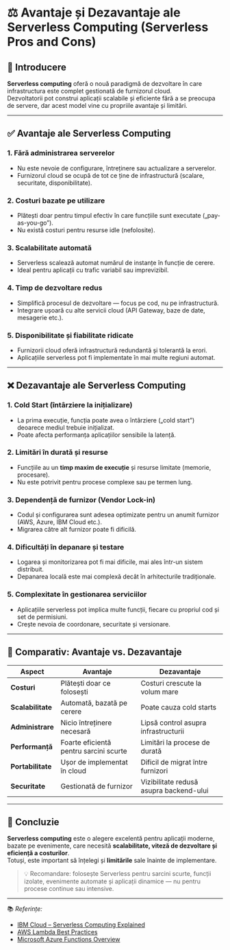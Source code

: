 # ⚖️ Avantaje și Dezavantaje ale Serverless Computing (Serverless Pros and Cons)

## 🔹 Introducere

**Serverless computing** oferă o nouă paradigmă de dezvoltare în care infrastructura este complet gestionată de furnizorul cloud.  
Dezvoltatorii pot construi aplicații scalabile și eficiente fără a se preocupa de servere, dar acest model vine cu propriile avantaje și limitări.

---

## ✅ Avantaje ale Serverless Computing

### 1. **Fără administrarea serverelor**
- Nu este nevoie de configurare, întreținere sau actualizare a serverelor.  
- Furnizorul cloud se ocupă de tot ce ține de infrastructură (scalare, securitate, disponibilitate).

### 2. **Costuri bazate pe utilizare**
- Plătești doar pentru timpul efectiv în care funcțiile sunt executate („pay-as-you-go”).  
- Nu există costuri pentru resurse idle (nefolosite).

### 3. **Scalabilitate automată**
- Serverless scalează automat numărul de instanțe în funcție de cerere.  
- Ideal pentru aplicații cu trafic variabil sau imprevizibil.

### 4. **Timp de dezvoltare redus**
- Simplifică procesul de dezvoltare — focus pe cod, nu pe infrastructură.  
- Integrare ușoară cu alte servicii cloud (API Gateway, baze de date, mesagerie etc.).

### 5. **Disponibilitate și fiabilitate ridicate**
- Furnizorii cloud oferă infrastructură redundantă și tolerantă la erori.  
- Aplicațiile serverless pot fi implementate în mai multe regiuni automat.

---

## ❌ Dezavantaje ale Serverless Computing

### 1. **Cold Start (întârziere la inițializare)**
- La prima execuție, funcția poate avea o întârziere („cold start”) deoarece mediul trebuie inițializat.  
- Poate afecta performanța aplicațiilor sensibile la latență.

### 2. **Limitări în durată și resurse**
- Funcțiile au un **timp maxim de execuție** și resurse limitate (memorie, procesare).  
- Nu este potrivit pentru procese complexe sau pe termen lung.

### 3. **Dependență de furnizor (Vendor Lock-in)**
- Codul și configurarea sunt adesea optimizate pentru un anumit furnizor (AWS, Azure, IBM Cloud etc.).  
- Migrarea către alt furnizor poate fi dificilă.

### 4. **Dificultăți în depanare și testare**
- Logarea și monitorizarea pot fi mai dificile, mai ales într-un sistem distribuit.  
- Depanarea locală este mai complexă decât în arhitecturile tradiționale.

### 5. **Complexitate în gestionarea serviciilor**
- Aplicațiile serverless pot implica multe funcții, fiecare cu propriul cod și set de permisiuni.  
- Crește nevoia de coordonare, securitate și versionare.

---

## 🧮 Comparativ: Avantaje vs. Dezavantaje

| Aspect | Avantaje | Dezavantaje |
|--------|-----------|--------------|
| **Costuri** | Plătești doar ce folosești | Costuri crescute la volum mare |
| **Scalabilitate** | Automată, bazată pe cerere | Poate cauza cold starts |
| **Administrare** | Nicio întreținere necesară | Lipsă control asupra infrastructurii |
| **Performanță** | Foarte eficientă pentru sarcini scurte | Limitări la procese de durată |
| **Portabilitate** | Ușor de implementat în cloud | Dificil de migrat între furnizori |
| **Securitate** | Gestionată de furnizor | Vizibilitate redusă asupra backend-ului |

---

## 🏁 Concluzie

**Serverless computing** este o alegere excelentă pentru aplicații moderne, bazate pe evenimente, care necesită **scalabilitate, viteză de dezvoltare și eficiență a costurilor**.  
Totuși, este important să înțelegi și **limitările** sale înainte de implementare.

> 💡 Recomandare: folosește Serverless pentru sarcini scurte, funcții izolate, evenimente automate și aplicații dinamice — nu pentru procese continue sau intensive.

---

📚 *Referințe:*  
- [IBM Cloud – Serverless Computing Explained](https://www.ibm.com/cloud/learn/serverless)  
- [AWS Lambda Best Practices](https://docs.aws.amazon.com/lambda/latest/dg/best-practices.html)  
- [Microsoft Azure Functions Overview](https://learn.microsoft.com/azure/azure-functions/)
